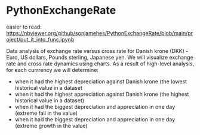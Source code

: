 # PythonExchangeRate
easier to read:
https://nbviewer.org/github/sonjamehes/PythonExchangeRate/blob/main/project/put_it_into_func.ipynb

Data analysis of exchange rate versus cross rate for Danish krone (DKK) - Euro, US dollars, Pounds sterling, Japanese yen.
We will visualize exchange rate and cross rate dynamics using charts.
As a result of high-level analysis, for each currrency we will determine:
- when it had the highest depreciation against Danish krone (the lowest historical value in a dataset
- when it had the highest appreciation against Danish krone (the highest historical value in a dataset)
- when it had the biggest depreciation and appreciation in one day (extreme fall in the value)
- when it had the biggest depreciation and appreciation in one day (extreme growth in the value)
